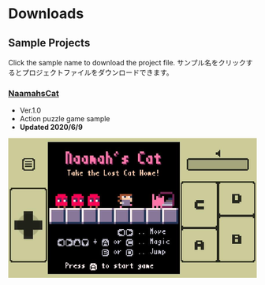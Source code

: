 # Downloads

## Sample Projects

Click the sample name to download the project file.
サンプル名をクリックするとプロジェクトファイルをダウンロードできます。

### <a href="downloads/samples/NaamahsCat.x8proj" download="NaamahsCat.x8proj">NaamahsCat</a>
- Ver.1.0
- Action puzzle game sample
- **Updated 2020/6/9**

![](downloads/samples/NaamahsCat.jpg "Naamah's Cat")

